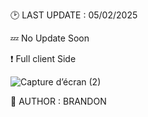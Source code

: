 🕑 LAST UPDATE : 05/02/2025

💤 No Update Soon

❗ Full client Side

![Capture d’écran (2)](https://github.com/user-attachments/assets/875d5119-1cd8-48c6-8c38-348887042fb9)

🔰 AUTHOR : BRANDON

